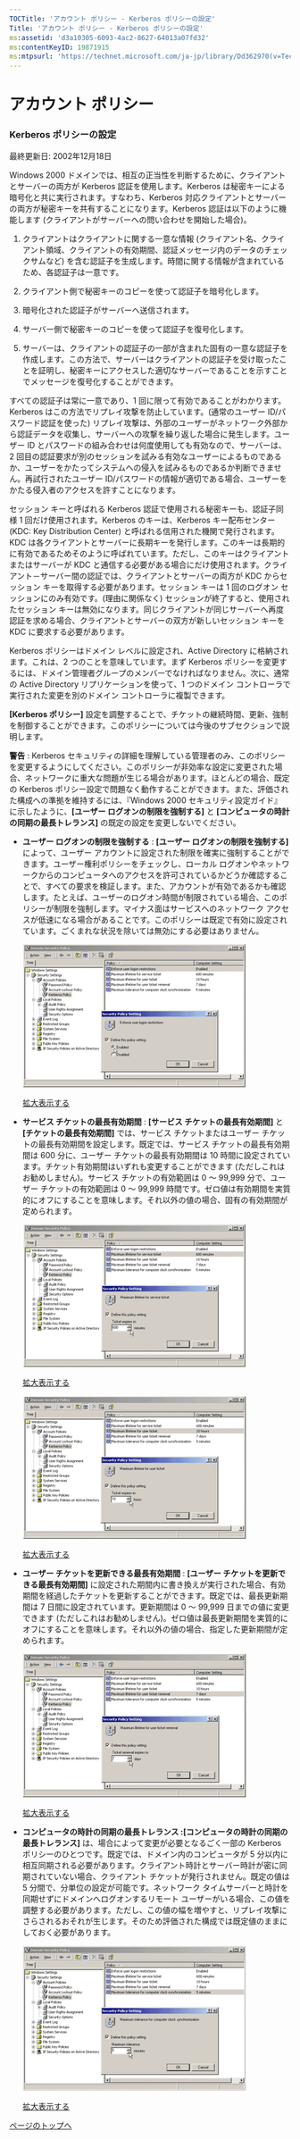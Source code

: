 ```yaml
---
TOCTitle: 'アカウント ポリシー ‐ Kerberos ポリシーの設定'
Title: 'アカウント ポリシー ‐ Kerberos ポリシーの設定'
ms:assetid: 'd3a10305-6093-4ac2-8627-64013a07fd32'
ms:contentKeyID: 19871915
ms:mtpsurl: 'https://technet.microsoft.com/ja-jp/library/Dd362970(v=TechNet.10)'
---
```


アカウント ポリシー
===================

### Kerberos ポリシーの設定

最終更新日: 2002年12月18日

Windows 2000 ドメインでは、相互の正当性を判断するために、クライアントとサーバーの両方が Kerberos 認証を使用します。Kerberos は秘密キーによる暗号化と共に実行されます。すなわち、Kerberos 対応クライアントとサーバーの両方が秘密キーを共有することになります。Kerberos 認証は以下のように機能します (クライアントがサーバーへの問い合わせを開始した場合)。

1.  クライアントはクライアントに関する一意な情報 (クライアント名、クライアント領域、クライアントの有効期間、認証メッセージ内のデータのチェックサムなど) を含む認証子を生成します。時間に関する情報が含まれているため、各認証子は一意です。

2.  クライアント側で秘密キーのコピーを使って認証子を暗号化します。

3.  暗号化された認証子がサーバーへ送信されます。

4.  サーバー側で秘密キーのコピーを使って認証子を復号化します。

5.  サーバーは、クライアントの認証子の一部が含まれた固有の一意な認証子を作成します。この方法で、サーバーはクライアントの認証子を受け取ったことを証明し、秘密キーにアクセスした適切なサーバーであることを示すことでメッセージを復号化することができます。

すべての認証子は常に一意であり、1 回に限って有効であることがわかります。Kerberos はこの方法でリプレイ攻撃を防止しています。(通常のユーザー ID/パスワード認証を使った) リプレイ攻撃は、外部のユーザーがネットワーク外部から認証データを収集し、サーバーへの攻撃を繰り返した場合に発生します。ユーザー ID とパスワードの組み合わせは何度使用しても有効なので、サーバーは、2 回目の認証要求が別のセッションを試みる有効なユーザーによるものであるか、ユーザーをかたってシステムへの侵入を試みるものであるか判断できません。再試行されたユーザー ID/パスワードの情報が適切である場合、ユーザーをかたる侵入者のアクセスを許すことになります。

セッション キーと呼ばれる Kerberos 認証で使用される秘密キーも、認証子同様 1 回だけ使用されます。Kerberos のキーは、Kerberos キー配布センター (KDC: Key Distribution Center) と呼ばれる信用された機関で発行されます。KDC は各クライアントとサーバーに長期キーを発行します。このキーは長期的に有効であるためそのように呼ばれています。ただし、このキーはクライアントまたはサーバーが KDC と通信する必要がある場合にだけ使用されます。クライアント－サーバー間の認証では、クライアントとサーバーの両方が KDC からセッション キーを取得する必要があります。セッション キーは 1 回のログオン セッションにのみ有効です。(理由に関係なく) セッションが終了すると、使用されたセッション キーは無効になります。同じクライアントが同じサーバーへ再度認証を求める場合、クライアントとサーバーの双方が新しいセッション キーを KDC に要求する必要があります。

Kerberos ポリシーはドメイン レベルに設定され、Active Directory に格納されます。これは、2 つのことを意味しています。まず Kerberos ポリシーを変更するには、ドメイン管理者グループのメンバーでなければなりません。次に、通常の Active Directory リプリケーションを使って、1 つのドメイン コントローラで実行された変更を別のドメイン コントローラに複製できます。

**\[Kerberos ポリシー\]** 設定を調整することで、チケットの継続時間、更新、強制を制御することができます。このポリシーについては今後のサブセクションで説明します。

**警告** : Kerberos セキュリティの詳細を理解している管理者のみ、このポリシーを変更するようにしてください。このポリシーが非効率な設定に変更された場合、ネットワークに重大な問題が生じる場合があります。ほとんどの場合、既定の Kerberos ポリシー設定で問題なく動作することができます。また、評価された構成への準拠を維持するには、『Windows 2000 セキュリティ設定ガイド』 に示したように、**\[ユーザー ログオンの制限を強制する\]** と **\[コンピュータの時計の同期の最長トレランス\]** の既定の設定を変更しないでください。

-   **ユーザー ログオンの制限を強制する** : **\[ユーザー ログオンの制限を強制する\]** によって、ユーザー アカウントに設定された制限を確実に強制することができます。ユーザー権利ポリシーをチェックし、ローカル ログオンやネットワークからのコンピュータへのアクセスを許可されているかどうか確認することで、すべての要求を検証します。また、アカウントが有効であるかも確認します。たとえば、ユーザーのログオン時間が制限されている場合、このポリシーが制限を強制します。マイナス面はサービスへのネットワーク アクセスが低速になる場合があることです。このポリシーは既定で有効に設定されています。ごくまれな状況を除いては無効にする必要はありません。

    ![](images/Dd362970.w2kab023s(ja-jp,TechNet.10).gif)

    [拡大表示する](https://technet.microsoft.com/ja-jp/dd362970.w2kab023(ja-jp,technet.10).gif)

-   **サービス チケットの最長有効期間** : **\[サービス チケットの最長有効期間\]** と **\[チケットの最長有効期間\]** では、サービス チケットまたはユーザー チケットの最長有効期間を設定します。既定では、サービス チケットの最長有効期間は 600 分に、ユーザー チケットの最長有効期間は 10 時間に設定されています。チケット有効期間はいずれも変更することができます (ただしこれはお勧めしません)。サービス チケットの有効範囲は 0 ～ 99,999 分で、ユーザー チケットの有効範囲は 0 ～ 99,999 時間です。ゼロ値は有効期間を実質的にオフにすることを意味します。それ以外の値の場合、固有の有効期間が定められます。

    ![](images/Dd362970.w2kab024s(ja-jp,TechNet.10).gif)

    [拡大表示する](https://technet.microsoft.com/ja-jp/dd362970.w2kab024(ja-jp,technet.10).gif)

    ![](images/Dd362970.w2kab025s(ja-jp,TechNet.10).gif)

    [拡大表示する](https://technet.microsoft.com/ja-jp/dd362970.w2kab025(ja-jp,technet.10).gif)

-   **ユーザー チケットを更新できる最長有効期間** : **\[ユーザー チケットを更新できる最長有効期間\]** に設定された期間内に書き換えが実行された場合、有効期間を経過したチケットを更新することができます。既定では、最長更新期間は 7 日間に設定されています。更新期間は 0 ～ 99,999 日までの値に変更できます (ただしこれはお勧めしません)。ゼロ値は最長更新期間を実質的にオフにすることを意味します。それ以外の値の場合、指定した更新期間が定められます。

    ![](images/Dd362970.w2kab026s(ja-jp,TechNet.10).gif)

    [拡大表示する](https://technet.microsoft.com/ja-jp/dd362970.w2kab026(ja-jp,technet.10).gif)

-   **コンピュータの時計の同期の最長トレランス :\[コンピュータの時計の同期の最長トレランス\]** は、場合によって変更が必要となるごく一部の Kerberos ポリシーのひとつです。既定では、ドメイン内のコンピュータが 5 分以内に相互同期される必要があります。クライアント時計とサーバー時計が密に同期されていない場合、クライアント チケットが発行されません。既定の値は 5 分間で、分単位の設定が可能です。ネットワーク タイムサーバーと時計を同期せずにドメインへログオンするリモート ユーザーがいる場合、この値を調整する必要があります。ただし、この値の幅を増やすと、リプレイ攻撃にさらされるおそれが生じます。そのため評価された構成では既定値のままにしておく必要があります。

    ![](images/Dd362970.w2kab027s(ja-jp,TechNet.10).gif)

    [拡大表示する](https://technet.microsoft.com/ja-jp/dd362970.w2kab027(ja-jp,technet.10).gif)

[](#mainsection)[ページのトップへ](#mainsection)
